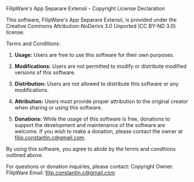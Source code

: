 
FilipWare's App Separare Extensii - Copyright License Declaration

This software, FilipWare's App Separare Extensii, is provided under the Creative Commons Attribution-NoDerivs 3.0 Unported (CC BY-ND 3.0) license.

Terms and Conditions:

1. **Usage:** Users are free to use this software for their own purposes.

2. **Modifications:** Users are not permitted to modify or distribute modified versions of this software.

3. **Distribution:** Users are not allowed to distribute this software or any modifications.

4. **Attribution:** Users must provide proper attribution to the original creator when sharing or using this software.

5. **Donations:** While the usage of this software is free, donations to support the development and maintenance of the software are welcome. If you wish to make a donation, please contact the owner at filip.constantin.c@gmail.com.

By using this software, you agree to abide by the terms and conditions outlined above.

For questions or donation inquiries, please contact:
Copyright Owner: FilipWare
Email: filip.constantin.c@gmail.com
